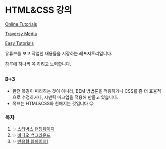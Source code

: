 # HTML&CSS 강의

[Online Tutorials](https://www.youtube.com/channel/UCbwXnUipZsLfUckBPsC7Jog)

[Traversy Media](https://www.youtube.com/channel/UC29ju8bIPH5as8OGnQzwJyA)

[Easy Tutorials](https://www.youtube.com/channel/UCkjoHfkLEy7ZT4bA2myJ8xA)

유튜브를 보고 작업한 내용들을 저장하는 레포지토리입니다.

하루에 하나씩 꼭 하려고 노력합니다. 

## `D+3`

- 완전 똑같이 따라하는 것이 아니라, BEM 방법론을 적용하거나 CSS를 좀 더 효율적으로 수정하거나, 시맨틱 마크업을 적용해 만들고 있습니다.
- 목표는 HTML&CSS와 친해지는 것입니다 😉

### 목차

1. ✨ [스타벅스 랜딩페이지](./1_starbucks)
2. ✨ [비디오 백그라운드](./2_video)
3. ✨ [반응형 웹페이지1](./3_responsiveWeb1)
